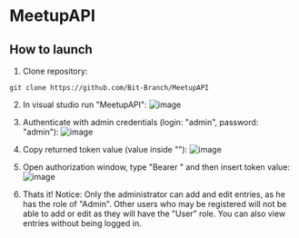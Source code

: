 # MeetupAPI

## How to launch

1. Clone repository:
```
git clone https://github.com/Bit-Branch/MeetupAPI
```

2. In visual studio run "MeetupAPI":
![image](https://user-images.githubusercontent.com/55889623/175265645-e0888356-a9ee-4171-84bc-517ef5ec45b8.png)

3. Authenticate with admin credentials (login: "admin", password: "admin"):
![image](https://user-images.githubusercontent.com/55889623/175266196-95bac11c-837a-4705-b25d-1106759db334.png)

4. Copy returned token value (value inside ""):
![image](https://user-images.githubusercontent.com/55889623/175266428-2064f1b8-e929-40fe-b474-41f8fa73c530.png)

5. Open authorization window, type "Bearer " and then insert token value:
![image](https://user-images.githubusercontent.com/55889623/175266746-25b33cec-ea16-4e06-9557-5067b89d1a88.png)

6. Thats it! Notice: Only the administrator can add and edit entries, as he has the role of "Admin". Other users who may be registered will not be able to add or edit as they will have the "User" role. You can also view entries without being logged in.
